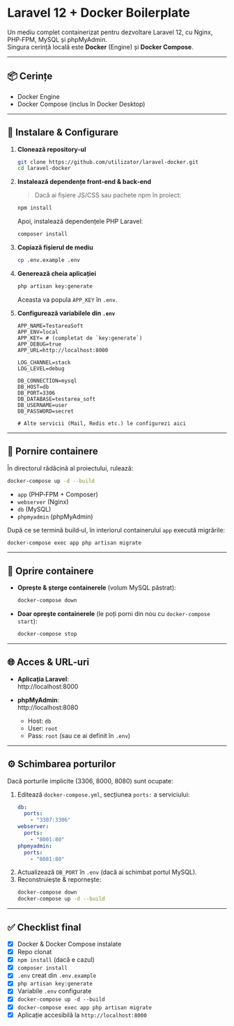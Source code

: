 # Laravel 12 + Docker Boilerplate

Un mediu complet containerizat pentru dezvoltare Laravel 12, cu Nginx, PHP‑FPM, MySQL și phpMyAdmin.  
Singura cerință locală este **Docker** (Engine) și **Docker Compose**.

---

## 📦 Cerințe

- Docker Engine
- Docker Compose (inclus în Docker Desktop)

---

## 🚀 Instalare & Configurare

1. **Clonează repository‑ul**
   ```bash
   git clone https://github.com/utilizator/laravel-docker.git
   cd laravel-docker
   ```

2. **Instalează dependențe front‑end & back‑end**
   > Dacă ai fișiere JS/CSS sau pachete npm în proiect:
   ```bash
   npm install
   ```  
   Apoi, instalează dependențele PHP Laravel:
   ```bash
   composer install
   ```

3. **Copiază fișierul de mediu**
   ```bash
   cp .env.example .env
   ```

4. **Generează cheia aplicației**
   ```bash
   php artisan key:generate
   ```
   Aceasta va popula `APP_KEY` în `.env`.

5. **Configurează variabilele din `.env`**
   ```env
   APP_NAME=TestareaSoft
   APP_ENV=local
   APP_KEY= # (completat de `key:generate`)
   APP_DEBUG=true
   APP_URL=http://localhost:8000

   LOG_CHANNEL=stack
   LOG_LEVEL=debug

   DB_CONNECTION=mysql
   DB_HOST=db
   DB_PORT=3306 
   DB_DATABASE=testarea_soft
   DB_USERNAME=user
   DB_PASSWORD=secret

   # Alte servicii (Mail, Redis etc.) le configurezi aici
   ```

---

## 🐳 Pornire containere

În directorul rădăcină al proiectului, rulează:

```bash
docker-compose up -d --build
```

- `app` (PHP‑FPM + Composer)
- `webserver` (Nginx)
- `db` (MySQL)
- `phpmyadmin` (phpMyAdmin)

După ce se termină build‑ul, în interiorul containerului `app` execută migrările:

```bash
docker-compose exec app php artisan migrate
```

---

## 🔌 Oprire containere

- **Oprește & șterge containerele** (volum MySQL păstrat):
  ```bash
  docker-compose down
  ```
- **Doar oprește containerele** (le poți porni din nou cu `docker-compose start`):
  ```bash
  docker-compose stop
  ```

---

## 🌐 Acces & URL‑uri

- **Aplicația Laravel**:  
  http://localhost:8000

- **phpMyAdmin**:  
  http://localhost:8080
    - Host: `db`
    - User: `root`
    - Pass: `root` (sau ce ai definit în `.env`)

---

## ⚙️ Schimbarea porturilor

Dacă porturile implicite (3306, 8000, 8080) sunt ocupate:

1. Editează `docker-compose.yml`, secțiunea `ports:` a serviciului:
   ```yaml
   db:
     ports:
       - "3307:3306"
   webserver:
     ports:
       - "8001:80"
   phpmyadmin:
     ports:
       - "8081:80"
   ```
2. Actualizează `DB_PORT` în `.env` (dacă ai schimbat portul MySQL).
3. Reconstruiește & repornește:
   ```bash
   docker-compose down
   docker-compose up -d --build
   ```

---

## ✅ Checklist final

- [x] Docker & Docker Compose instalate
- [x] Repo clonat
- [x] `npm install` (dacă e cazul)
- [x] `composer install`
- [x] `.env` creat din `.env.example`
- [x] `php artisan key:generate`
- [x] Variabile `.env` configurate
- [x] `docker-compose up -d --build`
- [x] `docker-compose exec app php artisan migrate`
- [x] Aplicație accesibilă la `http://localhost:8000`
